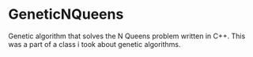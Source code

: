 # GeneticNQueens

Genetic algorithm that solves the N Queens problem written in C++. 
This was a part of a class i took about genetic algorithms.
